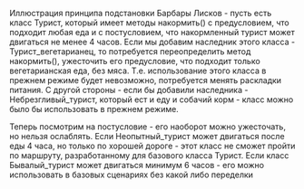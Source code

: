 Иллюстрация принципа подстановки Барбары Лисков - пусть есть класс Турист, который имеет методы накормить() с предусловием, что подходит любая еда и с постусловием, что накормленный турист может двигаться не менее 4 часов. Если мы добавим наследник этого класса - Турист_вегетарианец, то потребуется переопределить метод накормить(), ужесточить его предусловие, что подходит только вегетарианская еда, без мяса. Т.е. использование этого класса в прежнем режиме будет невозможно, потребуется менять раскладки питания. С другой стороны - если бы добавили наследника - Небрезгливый_турист, который ест и еду и собачий корм - класс можно было бы использовать в прежнем режиме.

Теперь посмотрим на постусловие - его наоборот можно ужесточать, но нельзя ослаблять. Если Неопытный_турист может двигаться после еды 4 часа, но только по хорошей дороге - этот класс не сможет пройти по маршруту, разработанному для базового класса Турист. Если класс Бывалый_турист может двигаться минимум 6 часов - его можно использовать в базовых сценариях без какой либо переделки
